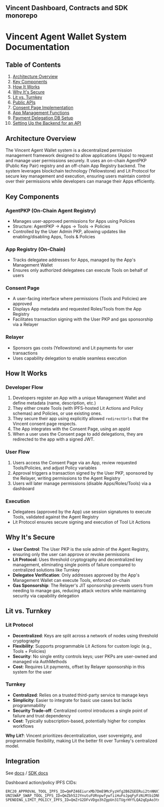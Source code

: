 ## Vincent Dashboard, Contracts and SDK monorepo

# Vincent Agent Wallet System Documentation

## Table of Contents
1. [Architecture Overview](#architecture-overview)
2. [Key Components](#key-components)
3. [How It Works](#how-it-works)
4. [Why It's Secure](#why-its-secure)
5. [Lit vs. Turnkey](#lit-vs-turnkey)
6. [Public APIs](#public-apis)
7. [Consent Page Implementation](#consent-page-implementation)
8. [App Management Functions](#app-management-functions)
9. [Payment Delegation DB Setup](#payment-delegation-db-setup)
10. [Setting Up the Backend for an API](#setting-up-the-backend-for-an-api)

## Architecture Overview

The Vincent Agent Wallet system is a decentralized permission management framework designed to allow applications (Apps) to request and manage user permissions securely. It uses an on-chain AgentPKP (Public Key Pair) registry and an off-chain App Registry backend. The system leverages blockchain technology (Yellowstone) and Lit Protocol for secure key management and execution, ensuring users maintain control over their permissions while developers can manage their Apps efficiently.

## Key Components

### AgentPKP (On-Chain Agent Registry)
- Manages user-approved permissions for Apps using Policies
- Structure: AgentPKP → Apps → Tools → Policies
- Controlled by the User Admin PKP, allowing updates like enabling/disabling Apps, Tools & Policies

### App Registry (On-Chain)
- Tracks delegatee addresses for Apps, managed by the App's Management Wallet
- Ensures only authorized delegatees can execute Tools on behalf of users

### Consent Page
- A user-facing interface where permissions (Tools and Policies) are approved
- Displays App metadata and requested Roles/Tools from the App Registry
- Facilitates transaction signing with the User PKP and gas sponsorship via a Relayer

### Relayer
- Sponsors gas costs (Yellowstone) and Lit payments for user transactions
- Uses capability delegation to enable seamless execution

## How It Works

### Developer Flow
1. Developers register an App with a unique Management Wallet and define metadata (name, description, etc.)
2. They either create Tools (with IPFS-hosted Lit Actions and Policy schemas) and Policies, or use existing ones.
3. They secure their app using explicitly allowed `redirectUrls` that the Vincent consent page respects.
4. The App integrates with the Consent Page, using an appId
5. When a user uses the Consent page to add delegations, they are redirected to the app with a signed JWT.

### User Flow
1. Users access the Consent Page via an App, review requested Tools/Policies, and adjust Policy variables
2. Approval triggers a transaction signed by the User PKP, sponsored by the Relayer, writing permissions to the Agent Registry
3. Users will later manage permissions (disable Apps/Roles/Tools) via a dashboard

### Execution
- Delegatees (approved by the App) use session signatures to execute Tools, validated against the Agent Registry
- Lit Protocol ensures secure signing and execution of Tool Lit Actions

## Why It's Secure

- **User Control**: The User PKP is the sole admin of the Agent Registry, ensuring only the user can approve or revoke permissions
- **Lit Protocol**: Uses threshold cryptography and decentralized key management, eliminating single points of failure compared to centralized solutions like Turnkey
- **Delegatee Verification**: Only addresses approved by the App's Management Wallet can execute Tools, enforced on-chain
- **Gas Sponsorship**: The Relayer's JIT sponsorship prevents users from needing to manage gas, reducing attack vectors while maintaining security via capability delegation

## Lit vs. Turnkey

### Lit Protocol
- **Decentralized**: Keys are split across a network of nodes using threshold cryptography
- **Flexibility**: Supports programmable Lit Actions for custom logic (e.g., Tools + Policies)
- **Security**: No single entity controls keys; user PKPs are user-owned and managed via AuthMethods
- **Cost**: Requires Lit payments, offset by Relayer sponsorship in this system for the user

### Turnkey
- **Centralized**: Relies on a trusted third-party service to manage keys
- **Simplicity**: Easier to integrate for basic use cases but lacks programmability
- **Security Trade-off**: Centralized control introduces a single point of failure and trust dependency
- **Cost**: Typically subscription-based, potentially higher for complex workflows

**Why Lit?**: Vincent prioritizes decentralization, user sovereignty, and programmable flexibility, making Lit the better fit over Turnkey's centralized model.

## Integration
See [docs](https://docs.heyvincent.ai/) / [SDK docs](https://sdk-docs.heyvincent.ai/)

Dashboard action/policy IPFS CIDs:
```
ERC20_APPROVAL_TOOL_IPFS_ID=QmPZ46EiurxMb7DmE9McFyzHfg2B6ZGEERui2tnNNX7cky
UNISWAP_SWAP_TOOL_IPFS_ID=QmZbh52JYnutuFURnpwfywfiiHuFoJpqFyFzNiMtbiDNkK
SPENDING_LIMIT_POLICY_IPFS_ID=QmZrG2DFvVDgo3hZgpUn31TUgrHYfLQA2qEpAo3tnKmzhQ
```
